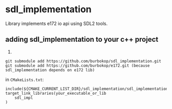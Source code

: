 # sdl_implementation
Library implements e172 io api using SDL2 tools.

## adding sdl_implementation to your c++ project
1. 
```
git submodule add https://github.com/burbokop/sdl_implementation.git
git submodule add https://github.com/burbokop/e172.git (because sdl_implementation depends on e172 lib)
```
in `CMakeLists.txt`:
```
include(${CMAKE_CURRENT_LIST_DIR}/sdl_implementation/sdl_implementation.cmake)
target_link_libraries(your_executable_or_lib
    sdl_impl
)
```
